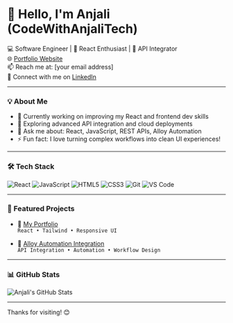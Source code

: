 # 👋 Hello, I'm Anjali (CodeWithAnjaliTech)

💻 Software Engineer | 🚀 React Enthusiast | 🔧 API Integrator  
🌐 [Portfolio Website](https://my-flow-portfolio.vercel.app/)  
📫 Reach me at: [your email address]  
🔗 Connect with me on [LinkedIn](https://www.linkedin.com/in/your-profile)

---

### 💡 About Me

- 🔭 Currently working on improving my React and frontend dev skills
- 🌱 Exploring advanced API integration and cloud deployments
- 💬 Ask me about: React, JavaScript, REST APIs, Alloy Automation
- ⚡ Fun fact: I love turning complex workflows into clean UI experiences!

---

### 🛠️ Tech Stack

![React](https://img.shields.io/badge/-React-black?style=flat-square&logo=react)
![JavaScript](https://img.shields.io/badge/-JavaScript-black?style=flat-square&logo=javascript)
![HTML5](https://img.shields.io/badge/-HTML5-black?style=flat-square&logo=html5)
![CSS3](https://img.shields.io/badge/-CSS3-black?style=flat-square&logo=css3)
![Git](https://img.shields.io/badge/-Git-black?style=flat-square&logo=git)
![VS Code](https://img.shields.io/badge/-VS%20Code-black?style=flat-square&logo=visual-studio-code)

---

### 📌 Featured Projects

- 🎨 [My Portfolio](https://my-flow-portfolio.vercel.app/)  
  `React • Tailwind • Responsive UI`

- 🔗 [Alloy Automation Integration](https://github.com/CodeWithAnjaliTech/your-alloy-project)  
  `API Integration • Automation • Workflow Design`

---

### 📊 GitHub Stats

![Anjali's GitHub Stats](https://github-readme-stats.vercel.app/api?username=CodeWithAnjaliTech&show_icons=true&theme=radical)

---

Thanks for visiting! 😊
